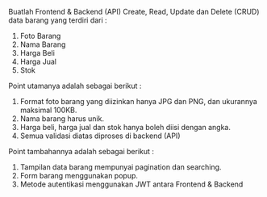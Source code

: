 Buatlah Frontend &amp; Backend (API) Create, Read, Update dan Delete (CRUD) data barang yang
terdiri dari :
1. Foto Barang
2. Nama Barang
3. Harga Beli
4. Harga Jual
5. Stok

Point utamanya adalah sebagai berikut :
1. Format foto barang yang diizinkan hanya JPG dan PNG, dan ukurannya maksimal 100KB.
2. Nama barang harus unik.
3. Harga beli, harga jual dan stok hanya boleh diisi dengan angka.
4. Semua validasi diatas diproses di backend (API)

Point tambahannya adalah sebagai berikut :
1. Tampilan data barang mempunyai pagination dan searching.
2. Form barang menggunakan popup.
3. Metode autentikasi menggunakan JWT antara Frontend &amp; Backend